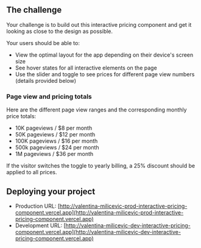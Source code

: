 
## The challenge

Your challenge is to build out this interactive pricing component and get it looking as close to the design as possible.

Your users should be able to:

- View the optimal layout for the app depending on their device's screen size
- See hover states for all interactive elements on the page
- Use the slider and toggle to see prices for different page view numbers (details provided below)

### Page view and pricing totals

Here are the different page view ranges and the corresponding monthly price totals:

- 10K pageviews / $8 per month
- 50K pageviews / $12 per month
- 100K pageviews / $16 per month
- 500k pageviews / $24 per month
- 1M pageviews / $36 per month

If the visitor switches the toggle to yearly billing, a 25% discount should be applied to all prices.

## Deploying your project

- Production URL: [http://valentina-milicevic-prod-interactive-pricing-component.vercel.app](http://valentina-milicevic-prod-interactive-pricing-component.vercel.app)
- Development URL: [http://valentina-milicevic-dev-interactive-pricing-component.vercel.app](http://valentina-milicevic-dev-interactive-pricing-component.vercel.app)

